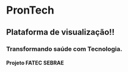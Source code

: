 # PronTech

## Plataforma de visualização!!

### Transformando saúde com Tecnologia.

#### Projeto FATEC SEBRAE
